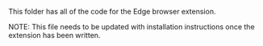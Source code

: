 This folder has all of the code for the Edge browser extension.  

NOTE: This file needs to be updated with installation instructions once the extension has been written.